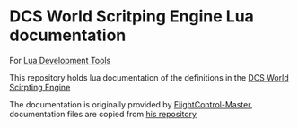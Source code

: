 # DCS World Scritping Engine Lua documentation
For [Lua Development Tools](https://eclipse.org/ldt/)

This repository holds lua documentation of the definitions in the [DCS World Scirpting Engine](http://en.wiki.eagle.ru/wiki/Simulator_Scripting_Engine_(DCS:_World_1.2.1))

The documentation is originally provided by [FlightControl-Master](https://github.com/FlightControl-Master), documentation files are copied from [his repository](https://github.com/FlightControl-Master/MOOSE/tree/master/Moose%20Development/Dcs)

